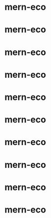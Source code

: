 # mern-eco
# mern-eco
# mern-eco
# mern-eco
# mern-eco
# mern-eco
# mern-eco
# mern-eco
# mern-eco
# mern-eco
